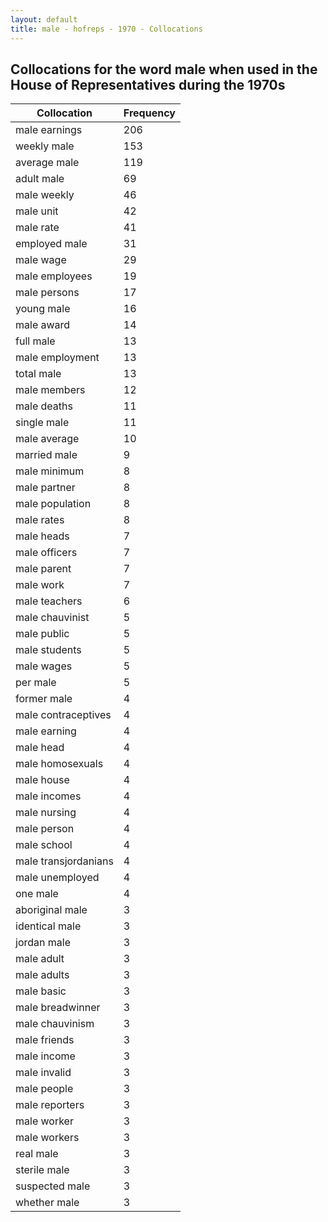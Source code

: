 ```yaml
---
layout: default
title: male - hofreps - 1970 - Collocations
---
```

## Collocations for the word **male** when used in the House of Representatives during the 1970s

| Collocation | Frequency |
|--------------|----------------|
|male earnings|206|
|weekly male|153|
|average male|119|
|adult male|69|
|male weekly|46|
|male unit|42|
|male rate|41|
|employed male|31|
|male wage|29|
|male employees|19|
|male persons|17|
|young male|16|
|male award|14|
|full male|13|
|male employment|13|
|total male|13|
|male members|12|
|male deaths|11|
|single male|11|
|male average|10|
|married male|9|
|male minimum|8|
|male partner|8|
|male population|8|
|male rates|8|
|male heads|7|
|male officers|7|
|male parent|7|
|male work|7|
|male teachers|6|
|male chauvinist|5|
|male public|5|
|male students|5|
|male wages|5|
|per male|5|
|former male|4|
|male contraceptives|4|
|male earning|4|
|male head|4|
|male homosexuals|4|
|male house|4|
|male incomes|4|
|male nursing|4|
|male person|4|
|male school|4|
|male transjordanians|4|
|male unemployed|4|
|one male|4|
|aboriginal male|3|
|identical male|3|
|jordan male|3|
|male adult|3|
|male adults|3|
|male basic|3|
|male breadwinner|3|
|male chauvinism|3|
|male friends|3|
|male income|3|
|male invalid|3|
|male people|3|
|male reporters|3|
|male worker|3|
|male workers|3|
|real male|3|
|sterile male|3|
|suspected male|3|
|whether male|3|
